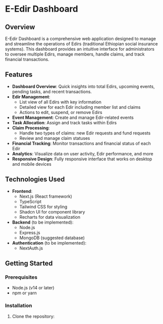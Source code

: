 # E-Edir Dashboard

## Overview

E-Edir Dashboard is a comprehensive web application designed to manage and streamline the operations of Edirs (traditional Ethiopian social insurance systems). This dashboard provides an intuitive interface for administrators to oversee multiple Edirs, manage members, handle claims, and track financial transactions.

## Features

- **Dashboard Overview**: Quick insights into total Edirs, upcoming events, pending tasks, and recent transactions.
- **Edir Management**: 
  - List view of all Edirs with key information
  - Detailed view for each Edir including member list and claims
  - Actions to edit, suspend, or remove Edirs
- **Event Management**: Create and manage Edir-related events
- **Task Allocation**: Assign and track tasks within Edirs
- **Claim Processing**: 
  - Handle two types of claims: new Edir requests and fund requests
  - Review and manage claim statuses
- **Financial Tracking**: Monitor transactions and financial status of each Edir
- **Analytics**: Visualize data on user activity, Edir performance, and more
- **Responsive Design**: Fully responsive interface that works on desktop and mobile devices

## Technologies Used

- **Frontend**: 
  - Next.js (React framework)
  - TypeScript
  - Tailwind CSS for styling
  - Shadcn UI for component library
  - Recharts for data visualization
- **Backend** (to be implemented):
  - Node.js
  - Express.js
  - MongoDB (suggested database)
- **Authentication** (to be implemented):
  - NextAuth.js

## Getting Started

### Prerequisites

- Node.js (v14 or later)
- npm or yarn

### Installation

1. Clone the repository:


